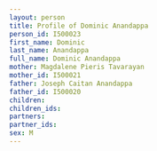 ```yaml
---
layout: person
title: Profile of Dominic Anandappa
person_id: I500023
first_name: Dominic
last_name: Anandappa
full_name: Dominic Anandappa
mother: Magdalene Pieris Tavarayan
mother_id: I500021
father: Joseph Caitan Anandappa
father_id: I500020
children:
children_ids:
partners:
partner_ids:
sex: M
---
```


